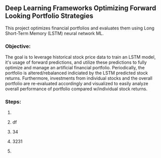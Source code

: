 ## Deep Learning Frameworks Optimizing Forward Looking Portfolio Strategies
This project optimizes financial portfolios and evaluates them using Long Short-Term Memory (LSTM) neural network ML. 

### Objective:
The goal is to leverage historical stock price data to train an LSTM model, it's usage of forward predictions, and utilize these predictions to fully optimize and manage an artificial financial portfolio. Periodically, the portfolio is altered/rebalanced  indiciated by the LSTM predicted stock returns. Furthermore, investments from individual stocks and the overall portfolio are re-evaluated accordingly and visualized to easily analyze overall performance of portfolio compared w/individual stock returns.

### Steps:
1. 

2. df

3.  34

4.   3231

5.    
